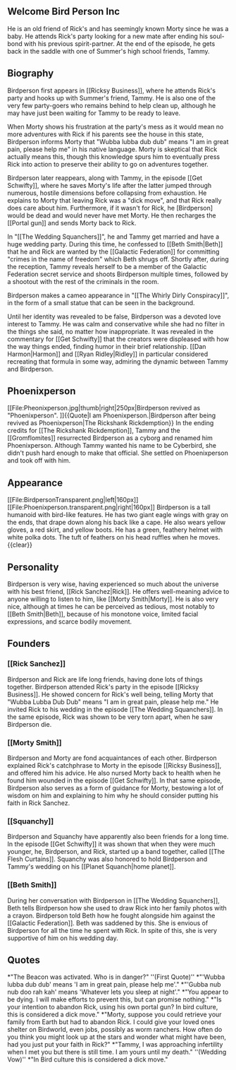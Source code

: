 ## Welcome Bird Person Inc

He is an old friend of Rick's and has seemingly known Morty since he was a baby. He attends Rick's party looking for a new mate after ending his soul-bond with his previous spirit-partner. At the end of the episode, he gets back in the saddle with one of Summer's high school friends, Tammy.


## Biography
Birdperson first appears in [[Ricksy Business]], where he attends Rick's party and hooks up with Summer's friend, Tammy. He is also one of the very few party-goers who remains behind to help clean up, although he may have just been waiting for Tammy to be ready to leave.

When Morty shows his frustration at the party's mess as it would mean no more adventures with Rick if his parents see the house in this state, Birdperson informs Morty that "Wubba lubba dub dub" means "I am in great pain, please help me" in his native language. Morty is skeptical that Rick actually means this, though this knowledge spurs him to eventually press Rick into action to preserve their ability to go on adventures together.

Birdperson later reappears, along with Tammy, in the episode [[Get Schwifty]], where he saves Morty's life after the latter jumped through numerous, hostile dimensions before collapsing from exhaustion. He explains to Morty that leaving Rick was a "dick move", and that Rick really does care about him. Furthermore, if it wasn't for Rick, he [Birdperson] would be dead and would never have met Morty. He then recharges the [[Portal gun]] and sends Morty back to Rick.

In "[[The Wedding Squanchers]]", he and Tammy get married and have a huge wedding party. During this time, he confessed to [[Beth Smith|Beth]] that he and Rick are wanted by the [[Galactic Federation]] for committing "crimes in the name of freedom" which Beth shrugs off. Shortly after, during the reception, Tammy reveals herself to be a member of the Galactic Federation secret service and shoots Birdperson multiple times, followed by a shootout with the rest of the criminals in the room.

Birdperson makes a cameo appearance in "[[The Whirly Dirly Conspiracy]]", in the form of a small statue that can be seen in the background.

Until her identity was revealed to be false, Birdperson was a devoted love interest to Tammy. He was calm and conservative while she had no filter in the things she said, no matter how inappropriate. It was revealed in the commentary for [[Get Schwifty]] that the creators were displeased with how the way things ended, finding humor in their brief relationship. [[Dan Harmon|Harmon]] and [[Ryan Ridley|Ridley]] in particular considered recreating that formula in some way, admiring the dynamic between Tammy and Birdperson.

## Phoenixperson
[[File:Pheonixperson.jpg|thumb|right|250px|Birdperson revived as "Phoenixperson". ]]{{Quote|I am Phoenixperson.|Birdperson after being revived as Phoenixperson|The Rickshank Rickdemption}}
In the ending credits for [[The Rickshank Rickdemption]], Tammy and the [[Gromflomites]] resurrected Birdperson as a cyborg and renamed him Phoenixperson. Although Tammy wanted his name to be Cyberbird, she didn't push hard enough to make that official. She settled on Phoenixperson and took off with him.

## Appearance
[[File:BirdpersonTransparent.png|left|160px]]
[[File:Phoenixperson.transparent.png|right|160px]]
Birdperson is a tall humanoid with bird-like features. He has two giant eagle wings with gray on the ends, that drape down along his back like a cape. He also wears yellow gloves, a red skirt, and yellow boots. He has a green, feathery helmet with white polka dots. The tuft of feathers on his head ruffles when he moves.
{{clear}}

## Personality
Birdperson is very wise, having experienced so much about the universe with his best friend, [[Rick Sanchez|Rick]]. He offers well-meaning advice to anyone willing to listen to him, like [[Morty Smith|Morty]]. He is also very nice, although at times he can be perceived as tedious, most notably to [[Beth Smith|Beth]], because of his monotone voice, limited facial expressions, and scarce bodily movement.

## Founders

### [[Rick Sanchez]]
Birdperson and Rick are life long friends, having done lots of things together. Birdperson attended Rick's party in the episode [[Ricksy Business]]. He showed concern for Rick's well being, telling Morty that "Wubba Lubba Dub Dub" means "I am in great pain, please help me." He invited Rick to his wedding in the episode [[The Wedding Squanchers]]. In the same episode, Rick was shown to be very torn apart, when he saw Birdperson die.
### [[Morty Smith]]
Birdperson and Morty are fond acquaintances of each other. Birdperson explained Rick's catchphrase to Morty in the episode [[Ricksy Business]], and offered him his advice. He also nursed Morty back to health when he found him wounded in the episode [[Get Schwifty]]. In that same episode, Birdperson also serves as a form of guidance for Morty, bestowing a lot of wisdom on him and explaining to him why he should consider putting his faith in Rick Sanchez.
### [[Squanchy]]
Birdperson and Squanchy have apparently also been friends for a long time. In the episode [[Get Schwifty]] it was shown that when they were much younger, he, Birdperson, and Rick, started up a band together, called [[The Flesh Curtains]]. Squanchy was also honored to hold Birdperson and Tammy's wedding on his [[Planet Squanch|home planet]].
### [[Beth Smith]]
During her conversation with Birdperson in [[The Wedding Squanchers]], Beth tells Birdperson how she used to draw Rick into her family photos with a crayon. Birdperson told Beth how he fought alongside him against the [[Galactic Federation]]. Beth was saddened by this. She is envious of Birdperson for all the time he spent with Rick. In spite of this, she is very supportive of him on his wedding day.

## Quotes
*"The Beacon was activated. Who is in danger?" ''(First Quote)''
*"'Wubba lubba dub dub' means 'I am in great pain, please help me'."
*"'Gubba nub nub doo rah kah' means 'Whatever lets you sleep at night'."
*"You appear to be dying. I will make efforts to prevent this, but can promise nothing."
*"Is your intention to abandon Rick, using his own portal gun? In bird culture, this is considered a dick move."
*"Morty, suppose you could retrieve your family from Earth but had to abandon Rick. I could give your loved ones shelter on Birdworld, even jobs, possibly as worm ranchers. How often do you think you might look up at the stars and wonder what might have been, had you just put your faith in Rick?"
*"Tammy, I was approaching infertility when I met you but there is still time. I am yours until my death." ''(Wedding Vow)''
*"In Bird culture this is considered a dick move."
